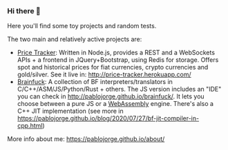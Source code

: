 ### Hi there 👋
Here you'll find some toy projects and random tests.

The two main and relatively active projects are:
 - [Price Tracker](./price-tracker): Written in Node.js, provides a REST and a WebSockets APIs + a frontend in JQuery+Bootstrap, using Redis for storage. Offers spot and historical prices for fiat currencies, crypto currencies and gold/silver.
   See it live in: <http://price-tracker.herokuapp.com/>
 - [Brainfuck](./brainfuck): A collection of BF interpreters/translators in C/C++/ASM/JS/Python/Rust + others.
   The JS version includes an "IDE" you can check in <http://pablojorge.github.io/brainfuck/>. It lets you choose between a pure JS or a [WebAssembly](./brainfuck/wasm) engine.
   There's also a C++ JIT implementation (see more in <https://pablojorge.github.io/blog/2020/07/27/bf-jit-compiler-in-cpp.html>)

More info about me: <https://pablojorge.github.io/about/>